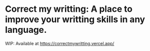 # Correct my writting: A place to improve your writting skills in any language.

WIP: Available at https://correctmywritting.vercel.app/
